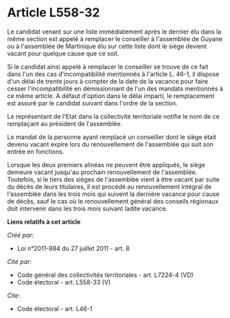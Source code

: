 # Article L558-32

Le candidat venant sur une liste immédiatement après le dernier élu dans la même section est appelé à remplacer le conseiller
à l'assemblée de Guyane ou à l'assemblée de Martinique élu sur cette liste dont le siège devient vacant pour quelque cause
que ce soit. 

Si le candidat ainsi appelé à remplacer le conseiller se trouve de ce fait dans l'un des cas d'incompatibilité mentionnés à
l'article L. 46-1, il dispose d'un délai de trente jours à compter de la date de la vacance pour faire cesser
l'incompatibilité en démissionnant de l'un des mandats mentionnés à ce même article. A défaut d'option dans le délai imparti,
le remplacement est assuré par le candidat suivant dans l'ordre de la section. 

Le représentant de l'Etat dans la collectivité territoriale notifie le nom de ce remplaçant au président de l'assemblée. 

Le mandat de la personne ayant remplacé un conseiller dont le siège était devenu vacant expire lors du renouvellement de
l'assemblée qui suit son entrée en fonctions. 

Lorsque les deux premiers alinéas ne peuvent être appliqués, le siège demeure vacant jusqu'au prochain renouvellement de
l'assemblée. Toutefois, si le tiers des sièges de l'assemblée vient à être vacant par suite du décès de leurs titulaires, il
est procédé au renouvellement intégral de l'assemblée dans les trois mois qui suivent la dernière vacance pour cause de
décès, sauf le cas où le renouvellement général des conseils régionaux doit intervenir dans les trois mois suivant ladite
vacance.

**Liens relatifs à cet article**

_Créé par_:

  - Loi n°2011-884 du 27 juillet 2011 - art. 8

_Cité par_:

  - Code général des collectivités territoriales - art. L7224-4 (VD)
  - Code électoral - art. L558-33 (V)

_Cite_:

  - Code électoral - art. L46-1
